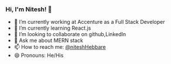 ### Hi, I'm Nitesh! 👋

- 🔭 I’m currently working at Accenture as a Full Stack Developer
- 🌱 I’m currently learning React.js
- 👯 I’m looking to collaborate on github,LinkedIn
- 💬 Ask me about MERN stack
- 📫 How to reach me: [@niteshHebbare](https://www.linkedin.com/in/nitesh-hebbare/)
- 😄 Pronouns: He/His

